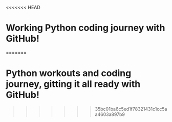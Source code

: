 <<<<<<< HEAD
# Working Python coding journey with GitHub!
=======
# Python workouts and coding journey, gitting it all ready with GitHub!
>>>>>>> 35bc01ba6c5ed1f78321431c1cc5aa4603a897b9
